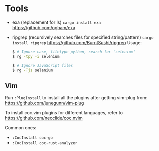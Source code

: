 # Tools

- exa (replacement for ls)
  `cargo install exa`
  https://github.com/ogham/exa

- ripgrep (recursively searches files for specified string/pattern)
  `cargo install ripgrep`
  https://github.com/BurntSushi/ripgrep
  Usage:

  ```bash
  $ # Ignore case, filetype python, search for 'selenium'
  $ rg -tpy -i selenium
  ```

  ```bash
  $ # Ignore JavaScript files
  $ rg -Tjs selenium
  ```


## Vim

Run `:PlugInstall` to install all the plugins after getting vim-plug
from: https://github.com/junegunn/vim-plug

To install coc.vim plugins for different languages, refer to 
https://github.com/neoclide/coc.nvim

Common ones:

- `:CocInstall coc-go`
- `:CocInstall coc-rust-analyzer`

